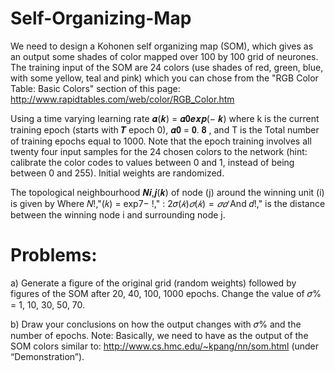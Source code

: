 # Self-Organizing-Map

We need to design a Kohonen self organizing map (SOM), which gives as an output some shades of color mapped over 100 by 100 grid of neurones. The training input of the SOM are 24 colors (use shades of red, green, blue, with some yellow, teal and pink) which you can chose from the "RGB Color Table: Basic Colors" section of this page: http://www.rapidtables.com/web/color/RGB_Color.htm

Using a time varying learning rate 𝜶(𝒌) = 𝜶𝟎𝒆𝒙𝒑(− 𝒌) where k is the current training epoch (starts with 𝑻
epoch 0), 𝜶𝟎 = 𝟎. 𝟖 , and T is the Total number of training epochs equal to 1000. Note that the epoch training involves all twenty four input samples for the 24 chosen colors to the network (hint: calibrate the color codes to values between 0 and 1, instead of being between 0 and 255). Initial weights are randomized. 

The topological neighbourhood 𝑵𝒊,𝒋(𝒌) of node (j) around the winning unit (i) is given by
Where
 𝑁!,"(𝑘) = exp7− !," : 2𝜎$(𝑘)
𝜎(𝑘) = 𝜎% exp ;− 𝑘= 𝑇
𝑑$
 And 𝑑!," is the distance between the winning node i and surrounding node j.
 
# Problems: 
a) Generate a figure of the original grid (random weights) followed by figures of the SOM after 20, 40, 100, 1000 epochs. Change the value of 𝜎% = 1, 10, 30, 50, 70.

b) Draw your conclusions on how the output changes with 𝜎% and the number of epochs.
Note: Basically, we need to have as the output of the SOM colors similar to: http://www.cs.hmc.edu/~kpang/nn/som.html (under “Demonstration”).
